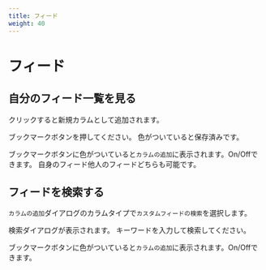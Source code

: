 ```yaml
---
title: フィード
weight: 40
---
```


# フィード


## 自分のフィード一覧を見る

クリックすると新規カラムとして追加されます。

ブックマークボタンを押してください。
色がついていると保存済みです。

ブックマークボタンに色がついていると`カラムの追加`に表示されます。On/Offできます。
自身のフィード他人のフィードどちらも可能です。

## フィードを検索する

`カラムの追加`ダイアログのカラムタイプで`カスタムフィードの検索`を選択します。

検索ダイアログが表示されます。
キーワードを入力して検索してください。

ブックマークボタンに色がついていると`カラムの追加`に表示されます。On/Offできます。


